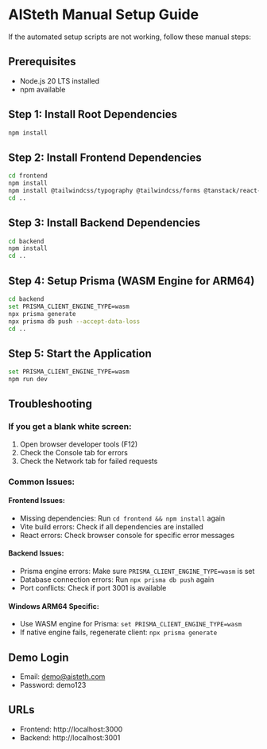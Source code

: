 # AISteth Manual Setup Guide

If the automated setup scripts are not working, follow these manual steps:

## Prerequisites
- Node.js 20 LTS installed
- npm available

## Step 1: Install Root Dependencies
```bash
npm install
```

## Step 2: Install Frontend Dependencies
```bash
cd frontend
npm install
npm install @tailwindcss/typography @tailwindcss/forms @tanstack/react-query @vitejs/plugin-react-swc
cd ..
```

## Step 3: Install Backend Dependencies
```bash
cd backend
npm install
cd ..
```

## Step 4: Setup Prisma (WASM Engine for ARM64)
```bash
cd backend
set PRISMA_CLIENT_ENGINE_TYPE=wasm
npx prisma generate
npx prisma db push --accept-data-loss
cd ..
```

## Step 5: Start the Application
```bash
set PRISMA_CLIENT_ENGINE_TYPE=wasm
npm run dev
```

## Troubleshooting

### If you get a blank white screen:
1. Open browser developer tools (F12)
2. Check the Console tab for errors
3. Check the Network tab for failed requests

### Common Issues:

#### Frontend Issues:
- Missing dependencies: Run `cd frontend && npm install` again
- Vite build errors: Check if all dependencies are installed
- React errors: Check browser console for specific error messages

#### Backend Issues:
- Prisma engine errors: Make sure `PRISMA_CLIENT_ENGINE_TYPE=wasm` is set
- Database connection errors: Run `npx prisma db push` again
- Port conflicts: Check if port 3001 is available

#### Windows ARM64 Specific:
- Use WASM engine for Prisma: `set PRISMA_CLIENT_ENGINE_TYPE=wasm`
- If native engine fails, regenerate client: `npx prisma generate`

## Demo Login
- Email: demo@aisteth.com
- Password: demo123

## URLs
- Frontend: http://localhost:3000
- Backend: http://localhost:3001 
